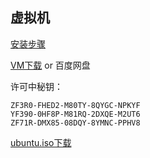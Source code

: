 ## 虚拟机

[安装步骤](https://zhuanlan.zhihu.com/p/41940739)

[VM下载](https://www.vmware.com/cn/products/workstation-pro/workstation-pro-evaluation.html) or 百度网盘

许可中秘钥：

```
ZF3R0-FHED2-M80TY-8QYGC-NPKYF
YF390-0HF8P-M81RQ-2DXQE-M2UT6
ZF71R-DMX85-08DQY-8YMNC-PPHV8
```

[ubuntu.iso下载](http://mirrors.aliyun.com/ubuntu-releases/18.04/)

